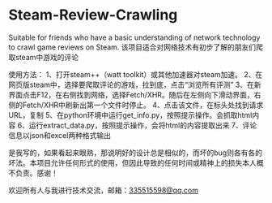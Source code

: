 # Steam-Review-Crawling
Suitable for friends who have a basic understanding of network technology to crawl game reviews on Steam.
该项目适合对网络技术有初步了解的朋友们爬取steam中游戏的评论

使用方法：
1、打开steam++（watt toolkit）或其他加速器对steam加速。
2、在网页版steam中，选择要爬取评论的游戏，拉到底，点击“浏览所有评测”
3、在新界面点击F12，在右侧找到网络，选择Fetch/XHR。随后在左侧向下滑动界面，右侧的Fetch/XHR中刷新出第一个文件时停止。
4、点击该文件，在标头处找到请求URL，复制
5、在python环境中运行get_info.py，按照提示操作。会抓取html内容
6、运行extract_data.py，按照提示操作，会将html的内容提取出来
7、评论信息以json和excel两种格式输出

是我写的，如果看起来眼熟，那说明好的设计总是相似的，而坏的bug则各有各的坏法。本项目允许任何形式的使用，但因此导致的任何时间或精神上的损失本人概不负责。感谢！

欢迎所有人与我进行技术交流，邮箱：335515598@qq.com
